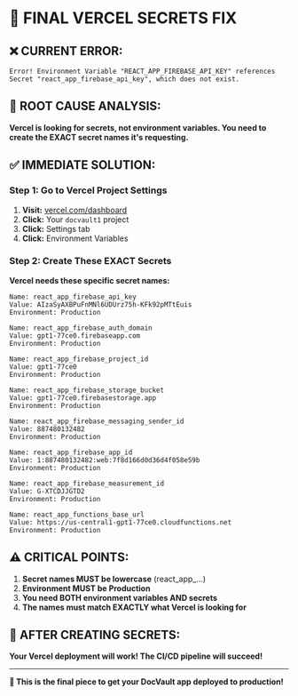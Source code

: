 # 🚨 FINAL VERCEL SECRETS FIX

## **❌ CURRENT ERROR:**
```
Error! Environment Variable "REACT_APP_FIREBASE_API_KEY" references Secret "react_app_firebase_api_key", which does not exist.
```

## **🔧 ROOT CAUSE ANALYSIS:**
**Vercel is looking for secrets, not environment variables. You need to create the EXACT secret names it's requesting.**

## **✅ IMMEDIATE SOLUTION:**

### **Step 1: Go to Vercel Project Settings**
1. **Visit:** [vercel.com/dashboard](https://vercel.com/dashboard)
2. **Click:** Your `docvault1` project
3. **Click:** Settings tab
4. **Click:** Environment Variables

### **Step 2: Create These EXACT Secrets**
**Vercel needs these specific secret names:**

```
Name: react_app_firebase_api_key
Value: AIzaSyAXBPuFnMNl6UDUrz75h-KFk92pMTtEuis
Environment: Production
```

```
Name: react_app_firebase_auth_domain
Value: gpt1-77ce0.firebaseapp.com
Environment: Production
```

```
Name: react_app_firebase_project_id
Value: gpt1-77ce0
Environment: Production
```

```
Name: react_app_firebase_storage_bucket
Value: gpt1-77ce0.firebasestorage.app
Environment: Production
```

```
Name: react_app_firebase_messaging_sender_id
Value: 887480132482
Environment: Production
```

```
Name: react_app_firebase_app_id
Value: 1:887480132482:web:7f8d166d0d36d4f058e59b
Environment: Production
```

```
Name: react_app_firebase_measurement_id
Value: G-XTCDJJGTD2
Environment: Production
```

```
Name: react_app_functions_base_url
Value: https://us-central1-gpt1-77ce0.cloudfunctions.net
Environment: Production
```

## **⚠️ CRITICAL POINTS:**
1. **Secret names MUST be lowercase** (react_app_...)
2. **Environment MUST be Production**
3. **You need BOTH environment variables AND secrets**
4. **The names must match EXACTLY what Vercel is looking for**

## **🚀 AFTER CREATING SECRETS:**
**Your Vercel deployment will work! The CI/CD pipeline will succeed!**

---

**🎯 This is the final piece to get your DocVault app deployed to production!**
